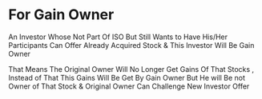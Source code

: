# For Gain Owner

An Investor Whose Not Part Of ISO But Still Wants to Have His/Her Participants Can Offer Already Acquired Stock & This Investor Will Be Gain Owner

That Means The Original Owner Will No Longer Get Gains Of That Stocks , Instead of That This Gains Will Be Get By Gain Owner But He will Be not Owner of That Stock & Original Owner Can Challenge New Investor Offer  &#x20;
